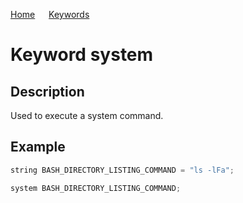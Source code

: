 [Home](https://github.com/puckowski/concert7/blob/master/) <span>&emsp;</span> [Keywords](https://github.com/puckowski/concert7/blob/master/keywords.md)

# Keyword system

## Description

Used to execute a system command.

## Example

```cpp
string BASH_DIRECTORY_LISTING_COMMAND = "ls -lFa";

system BASH_DIRECTORY_LISTING_COMMAND;
```
